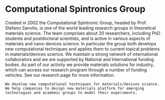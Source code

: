 # Computational Spintronics Group

Created in 2002 the Computational Spintronic Group, headed by Prof. Stefano Sanvito, is one of the world leading research groups in theoretical materials science. The team comprises about 20 researchers, including PhD students and postdoctoral scientists, and is active in various aspects of materials and nano-devices science. In particular the group both develops new computational techniques and applies them to current topical problems in materials/devices science. We maintain a strong network of international collaborators and we are supported by National and International funding bodies. As part of our activity we provide materials solutions for industry, which can access our research program through a number of funding vehicles. See our research page for more information.


`
We develop new computational techniques for materials/devices science. We help companies to design new materials platform for emerging technologies and academic groups to model their experiments.
`